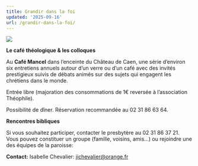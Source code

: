 ```yaml
---
title: Grandir dans la foi
updated: '2025-09-16'
url: /grandir-dans-la-foi/
---
```


![](https://bonpasteurcaen.wordpress.com/wp-content/uploads/2025/09/capture-decran-2025-09-11-a-22.25.43.png?w=748)

**Le café théologique & les colloques**

Au **Café Mancel** dans l’enceinte du Château de Caen, une série d’environ six entretiens annuels autour d’un verre ou d’un café avec des invités prestigieux suivis de débats animés sur des sujets qui engagent les chrétiens dans le monde.

Entrée libre (majoration des consommations de 1€ reversée à l’association Théophile).

Possibilité de dîner. Réservation recommandée au 02 31 86 63 64. 

**Rencontres bibliques**

Si vous souhaitez participer, contacter le presbytère au 02 31 86 37 21. Vous pouvez constituer un groupe (famille, voisins, amis…) ou rejoindre une des équipes de la paroisse:

**Contact:** Isabelle Chevalier: jichevalier@orange.fr